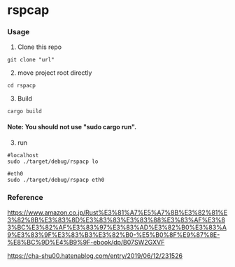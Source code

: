 # rspcap

### Usage
1. Clone this repo
```
git clone "url"
```
2. move project root directly
```
cd rspacp
```
3. Build
```
cargo build
```
#### Note: You should not use "sudo cargo run".
3. run
```
#localhost
sudo ./target/debug/rspacp lo

#eth0
sudo ./target/debug/rspacp eth0
```
### Reference
https://www.amazon.co.jp/Rust%E3%81%A7%E5%A7%8B%E3%82%81%E3%82%8B%E3%83%8D%E3%83%83%E3%83%88%E3%83%AF%E3%83%BC%E3%82%AF%E3%83%97%E3%83%AD%E3%82%B0%E3%83%A9%E3%83%9F%E3%83%B3%E3%82%B0-%E5%B0%8F%E9%87%8E-%E8%BC%9D%E4%B9%9F-ebook/dp/B07SW2GXVF

https://cha-shu00.hatenablog.com/entry/2019/06/12/231526